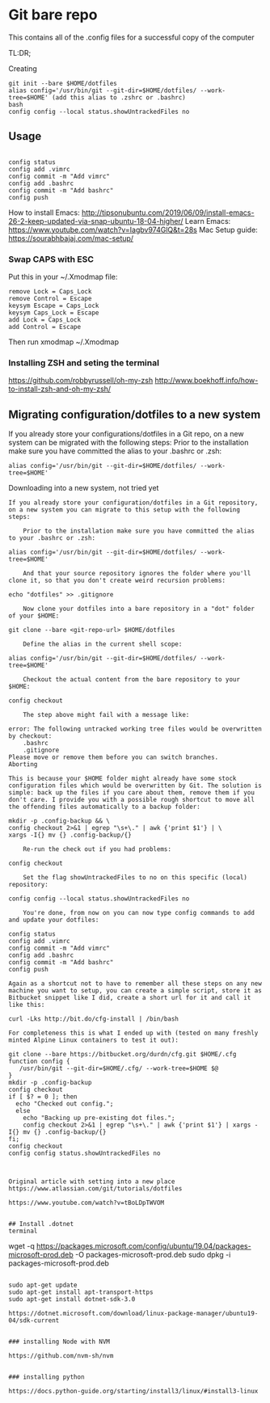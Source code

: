 # Git bare repo

This contains all of the .config files for a successful copy of the computer

TL:DR;

Creating

``````
git init --bare $HOME/dotfiles
alias config='/usr/bin/git --git-dir=$HOME/dotfiles/ --work-tree=$HOME' (add this alias to .zshrc or .bashrc)
bash
config config --local status.showUntrackedFiles no

``````
## Usage

``````

config status
config add .vimrc
config commit -m "Add vimrc"
config add .bashrc
config commit -m "Add bashrc"
config push
``````

How to install Emacs: http://tipsonubuntu.com/2019/06/09/install-emacs-26-2-keep-updated-via-snap-ubuntu-18-04-higher/ 
Learn Emacs: https://www.youtube.com/watch?v=Iagbv974GlQ&t=28s
Mac Setup guide: https://sourabhbajaj.com/mac-setup/

### Swap CAPS with ESC

Put this in your ~/.Xmodmap file:
```
remove Lock = Caps_Lock
remove Control = Escape
keysym Escape = Caps_Lock
keysym Caps_Lock = Escape
add Lock = Caps_Lock
add Control = Escape
```
Then run xmodmap ~/.Xmodmap

### Installing ZSH and seting the terminal

https://github.com/robbyrussell/oh-my-zsh
http://www.boekhoff.info/how-to-install-zsh-and-oh-my-zsh/


## Migrating configuration/dotfiles to a new system

If you already store your configurations/dotfiles in a Git repo, on a new system can be migrated with the following steps:
Prior to the installation make sure you have committed the alias to your .bashrc or .zsh:

```
alias config='/usr/bin/git --git-dir=$HOME/dotfiles/ --work-tree=$HOME'
```

Downloading into a new system, not tried yet

``````
If you already store your configuration/dotfiles in a Git repository, on a new system you can migrate to this setup with the following steps:

    Prior to the installation make sure you have committed the alias to your .bashrc or .zsh:

alias config='/usr/bin/git --git-dir=$HOME/dotfiles/ --work-tree=$HOME'

    And that your source repository ignores the folder where you'll clone it, so that you don't create weird recursion problems:

echo "dotfiles" >> .gitignore

    Now clone your dotfiles into a bare repository in a "dot" folder of your $HOME:

git clone --bare <git-repo-url> $HOME/dotfiles

    Define the alias in the current shell scope:

alias config='/usr/bin/git --git-dir=$HOME/dotfiles/ --work-tree=$HOME'

    Checkout the actual content from the bare repository to your $HOME:

config checkout

    The step above might fail with a message like:

error: The following untracked working tree files would be overwritten by checkout:
    .bashrc
    .gitignore
Please move or remove them before you can switch branches.
Aborting

This is because your $HOME folder might already have some stock configuration files which would be overwritten by Git. The solution is simple: back up the files if you care about them, remove them if you don't care. I provide you with a possible rough shortcut to move all the offending files automatically to a backup folder:

mkdir -p .config-backup && \
config checkout 2>&1 | egrep "\s+\." | awk {'print $1'} | \
xargs -I{} mv {} .config-backup/{}

    Re-run the check out if you had problems:

config checkout

    Set the flag showUntrackedFiles to no on this specific (local) repository:

config config --local status.showUntrackedFiles no

    You're done, from now on you can now type config commands to add and update your dotfiles:

config status
config add .vimrc
config commit -m "Add vimrc"
config add .bashrc
config commit -m "Add bashrc"
config push

Again as a shortcut not to have to remember all these steps on any new machine you want to setup, you can create a simple script, store it as Bitbucket snippet like I did, create a short url for it and call it like this:

curl -Lks http://bit.do/cfg-install | /bin/bash

For completeness this is what I ended up with (tested on many freshly minted Alpine Linux containers to test it out):

git clone --bare https://bitbucket.org/durdn/cfg.git $HOME/.cfg
function config {
   /usr/bin/git --git-dir=$HOME/.cfg/ --work-tree=$HOME $@
}
mkdir -p .config-backup
config checkout
if [ $? = 0 ]; then
  echo "Checked out config.";
  else
    echo "Backing up pre-existing dot files.";
    config checkout 2>&1 | egrep "\s+\." | awk {'print $1'} | xargs -I{} mv {} .config-backup/{}
fi;
config checkout
config config status.showUntrackedFiles no



Original article with setting into a new place
https://www.atlassian.com/git/tutorials/dotfiles

https://www.youtube.com/watch?v=tBoLDpTWVOM


## Install .dotnet
terminal
```````
wget -q https://packages.microsoft.com/config/ubuntu/19.04/packages-microsoft-prod.deb -O packages-microsoft-prod.deb
sudo dpkg -i packages-microsoft-prod.deb
`````

sudo apt-get update
sudo apt-get install apt-transport-https
sudo apt-get install dotnet-sdk-3.0

https://dotnet.microsoft.com/download/linux-package-manager/ubuntu19-04/sdk-current


### installing Node with NVM

https://github.com/nvm-sh/nvm


### installing python

https://docs.python-guide.org/starting/install3/linux/#install3-linux

